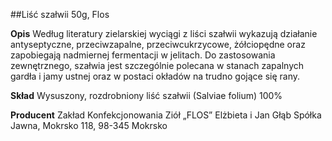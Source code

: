 ##Liść szałwii 50g, Flos

**Opis** Według literatury zielarskiej wyciągi z liści szałwii wykazują działanie antyseptyczne, przeciwzapalne, przeciwcukrzycowe, żółciopędne oraz zapobiegają nadmiernej fermentacji w jelitach. Do zastosowania zewnętrznego, szałwia jest szczególnie polecana w stanach zapalnych gardła i jamy ustnej oraz w postaci okładów na trudno gojące się rany.

**Skład** Wysuszony, rozdrobniony liść szałwii (Salviae folium) 100%

**Producent** Zakład Konfekcjonowania Ziół „FLOS” Elżbieta i Jan Głąb Spółka Jawna, Mokrsko 118, 98-345 Mokrsko